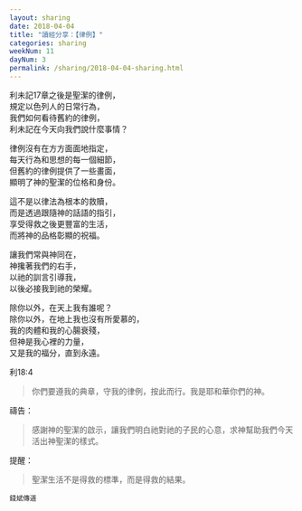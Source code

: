 ```yaml
---
layout: sharing
date: 2018-04-04
title: "讀經分享：【律例】"
categories: sharing
weekNum: 11
dayNum: 3
permalink: /sharing/2018-04-04-sharing.html
---
```


利未記17章之後是聖潔的律例，  
規定以色列人的日常行為，  
我們如何看待舊約的律例，  
利未記在今天向我們說什麼事情？  

律例沒有在方方面面地指定，  
每天行為和思想的每一個細節，  
但舊約的律例提供了一些畫面，  
顯明了神的聖潔的位格和身份。  

這不是以律法為根本的救贖，  
而是透過跟隨神的話語的指引，  
享受得救之後更豐富的生活，  
而將神的品格彰顯的祝福。  

讓我們常與神同在，  
神攙著我們的右手，  
以祂的訓言引導我，  
以後必接我到祂的榮耀。  

除你以外，在天上我有誰呢？  
除你以外，在地上我也沒有所愛慕的，  
我的肉體和我的心腸衰殘，  
但神是我心裡的力量，  
又是我的福分，直到永遠。  

利18:4
> 你們要遵我的典章，守我的律例，按此而行。我是耶和華你們的神。

禱告：
> 感謝神的聖潔的啟示，讓我們明白祂對祂的子民的心意，求神幫助我們今天活出神聖潔的樣式。

提醒：
>聖潔生活不是得救的標準，而是得救的結果。

`錢斌傳道`
